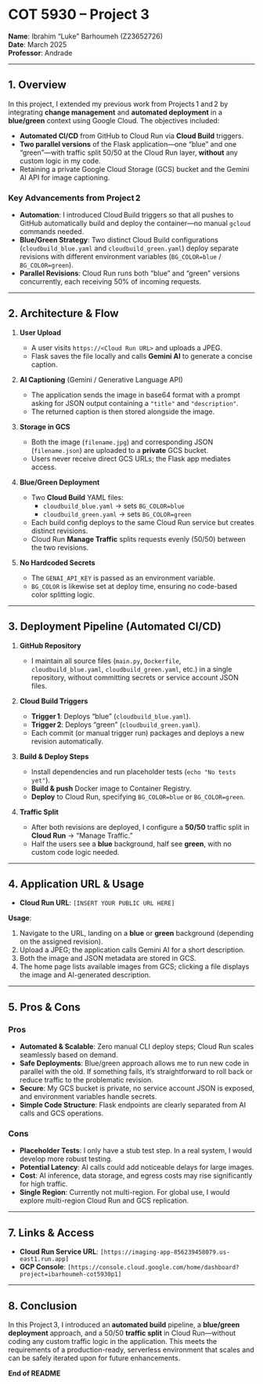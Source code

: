 # COT 5930 – Project 3

**Name**: Ibrahim “Luke” Barhoumeh (Z23652726)  
**Date**: March 2025  
**Professor**: Andrade  

---

## 1. Overview

In this project, I extended my previous work from Projects 1 and 2 by integrating **change management** and **automated deployment** in a **blue/green** context using Google Cloud. The objectives included:

- **Automated CI/CD** from GitHub to Cloud Run via **Cloud Build** triggers.  
- **Two parallel versions** of the Flask application—one “blue” and one “green”—with traffic split 50/50 at the Cloud Run layer, **without** any custom logic in my code.  
- Retaining a private Google Cloud Storage (GCS) bucket and the Gemini AI API for image captioning.

### Key Advancements from Project 2

- **Automation**: I introduced Cloud Build triggers so that all pushes to GitHub automatically build and deploy the container—no manual `gcloud` commands needed.  
- **Blue/Green Strategy**: Two distinct Cloud Build configurations (`cloudbuild_blue.yaml` and `cloudbuild_green.yaml`) deploy separate revisions with different environment variables (`BG_COLOR=blue` / `BG_COLOR=green`).  
- **Parallel Revisions**: Cloud Run runs both “blue” and “green” versions concurrently, each receiving 50% of incoming requests.

---

## 2. Architecture & Flow

1. **User Upload**  
   - A user visits `https://<Cloud Run URL>` and uploads a JPEG.  
   - Flask saves the file locally and calls **Gemini AI** to generate a concise caption.

2. **AI Captioning** (Gemini / Generative Language API)  
   - The application sends the image in base64 format with a prompt asking for JSON output containing a `"title"` and `"description"`.  
   - The returned caption is then stored alongside the image.

3. **Storage in GCS**  
   - Both the image (`filename.jpg`) and corresponding JSON (`filename.json`) are uploaded to a **private** GCS bucket.  
   - Users never receive direct GCS URLs; the Flask app mediates access.

4. **Blue/Green Deployment**  
   - Two **Cloud Build** YAML files:
     - `cloudbuild_blue.yaml` → sets `BG_COLOR=blue`  
     - `cloudbuild_green.yaml` → sets `BG_COLOR=green`  
   - Each build config deploys to the same Cloud Run service but creates distinct revisions.  
   - Cloud Run **Manage Traffic** splits requests evenly (50/50) between the two revisions.

5. **No Hardcoded Secrets**  
   - The `GENAI_API_KEY` is passed as an environment variable.  
   - `BG_COLOR` is likewise set at deploy time, ensuring no code-based color splitting logic.

---

## 3. Deployment Pipeline (Automated CI/CD)

1. **GitHub Repository**  
   - I maintain all source files (`main.py`, `Dockerfile`, `cloudbuild_blue.yaml`, `cloudbuild_green.yaml`, etc.) in a single repository, without committing secrets or service account JSON files.

2. **Cloud Build Triggers**  
   - **Trigger 1**: Deploys “blue” (`cloudbuild_blue.yaml`).  
   - **Trigger 2**: Deploys “green” (`cloudbuild_green.yaml`).  
   - Each commit (or manual trigger run) packages and deploys a new revision automatically.

3. **Build & Deploy Steps**  
   - Install dependencies and run placeholder tests (`echo "No tests yet"`).  
   - **Build & push** Docker image to Container Registry.  
   - **Deploy** to Cloud Run, specifying `BG_COLOR=blue` or `BG_COLOR=green`.

4. **Traffic Split**  
   - After both revisions are deployed, I configure a **50/50** traffic split in **Cloud Run** → “Manage Traffic.”  
   - Half the users see a **blue** background, half see **green**, with no custom code logic needed.

---

## 4. Application URL & Usage

- **Cloud Run URL**: `[INSERT YOUR PUBLIC URL HERE]`

**Usage**:
1. Navigate to the URL, landing on a **blue** or **green** background (depending on the assigned revision).  
2. Upload a JPEG; the application calls Gemini AI for a short description.  
3. Both the image and JSON metadata are stored in GCS.  
4. The home page lists available images from GCS; clicking a file displays the image and AI-generated description.

---

## 5. Pros & Cons

### Pros
- **Automated & Scalable**: Zero manual CLI deploy steps; Cloud Run scales seamlessly based on demand.  
- **Safe Deployments**: Blue/green approach allows me to run new code in parallel with the old. If something fails, it’s straightforward to roll back or reduce traffic to the problematic revision.  
- **Secure**: My GCS bucket is private, no service account JSON is exposed, and environment variables handle secrets.  
- **Simple Code Structure**: Flask endpoints are clearly separated from AI calls and GCS operations.

### Cons
- **Placeholder Tests**: I only have a stub test step. In a real system, I would develop more robust testing.  
- **Potential Latency**: AI calls could add noticeable delays for large images.  
- **Cost**: AI inference, data storage, and egress costs may rise significantly for high traffic.  
- **Single Region**: Currently not multi-region. For global use, I would explore multi-region Cloud Run and GCS replication.

---

## 7. Links & Access

- **Cloud Run Service URL**: `[https://imaging-app-856239458079.us-east1.run.app]`  
- **GCP Console**: `[https://console.cloud.google.com/home/dashboard?project=ibarhoumeh-cot5930p1]` 



---

## 8. Conclusion

In this Project 3, I introduced an **automated build** pipeline, a **blue/green deployment** approach, and a 50/50 **traffic split** in Cloud Run—without coding any custom traffic logic in the application. This meets the requirements of a production-ready, serverless environment that scales and can be safely iterated upon for future enhancements.

**End of README**
